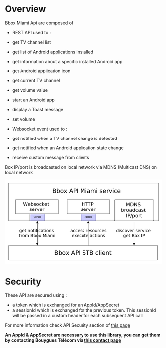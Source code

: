 # Overview

Bbox Miami Api are composed of 

* REST API used to :
 * get TV channel list
 * get list of Android applications installed
 * get information about a specific installed Android app
 * get Android application icon
 * get current TV channel
 * get volume value
 * start an Android app
 * display a Toast message
 * set volume 

* Websocket event used to :
 * get notified when a TV channel change is detected
 * get notified when an Android application state change 
 * receive custom message from clients

Box IP/port is broadcasted on local network via MDNS (Multicast DNS) on local network

![architecture](images/overview.png)

# Security

These API are secured using : 

* a token which is exchanged for an AppId/AppSecret
* a sessionId which is exchanged for the previous token. This sessionId will be passed in a custom header for each subsequent API call

For more information check API Security section of [this page](https://api.bbox.fr/doc/#Getting%20started)

**An AppId & AppSecret are necessary to use this library, you can get them by contacting Bouygues Télécom via [this contact page](https://dev.bouyguestelecom.fr/dev/?page_id=51)**